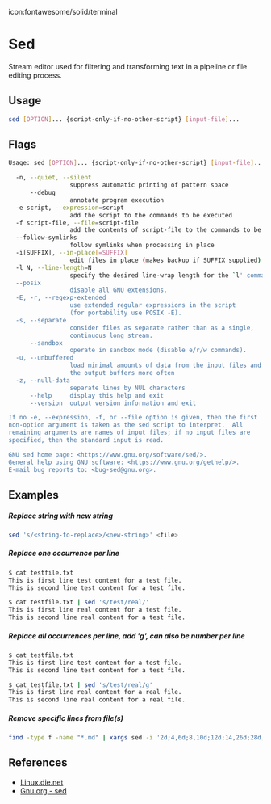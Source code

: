 icon:fontawesome/solid/terminal

# Sed

Stream editor used for filtering and transforming text in a pipeline or file editing process.

## Usage

```bash
sed [OPTION]... {script-only-if-no-other-script} [input-file]...
```

## Flags

```bash
Usage: sed [OPTION]... {script-only-if-no-other-script} [input-file]...

  -n, --quiet, --silent
                 suppress automatic printing of pattern space
      --debug
                 annotate program execution
  -e script, --expression=script
                 add the script to the commands to be executed
  -f script-file, --file=script-file
                 add the contents of script-file to the commands to be executed
  --follow-symlinks
                 follow symlinks when processing in place
  -i[SUFFIX], --in-place[=SUFFIX]
                 edit files in place (makes backup if SUFFIX supplied)
  -l N, --line-length=N
                 specify the desired line-wrap length for the `l' command
  --posix
                 disable all GNU extensions.
  -E, -r, --regexp-extended
                 use extended regular expressions in the script
                 (for portability use POSIX -E).
  -s, --separate
                 consider files as separate rather than as a single,
                 continuous long stream.
      --sandbox
                 operate in sandbox mode (disable e/r/w commands).
  -u, --unbuffered
                 load minimal amounts of data from the input files and flush
                 the output buffers more often
  -z, --null-data
                 separate lines by NUL characters
      --help     display this help and exit
      --version  output version information and exit

If no -e, --expression, -f, or --file option is given, then the first
non-option argument is taken as the sed script to interpret.  All
remaining arguments are names of input files; if no input files are
specified, then the standard input is read.

GNU sed home page: <https://www.gnu.org/software/sed/>.
General help using GNU software: <https://www.gnu.org/gethelp/>.
E-mail bug reports to: <bug-sed@gnu.org>.
```

## Examples

##### Replace string with new string

```bash
sed 's/<string-to-replace>/<new-string>' <file>
```

##### Replace one occurrence per line

```bash
$ cat testfile.txt
This is first line test content for a test file.
This is second line test content for a test file.

$ cat testfile.txt | sed 's/test/real/'
This is first line real content for a test file.
This is second line real content for a test file.
```

##### Replace all occurrences per line, add 'g', can also be number per line

```bash
$ cat testfile.txt
This is first line test content for a test file.
This is second line test content for a test file.

$ cat testfile.txt | sed 's/test/real/g'
This is first line real content for a real file.
This is second line real content for a real file.
```

##### Remove specific lines from file(s)

```bash
find -type f -name "*.md" | xargs sed -i '2d;4,6d;8,10d;12d;14,26d;28d;30,31d;33,34d'
```

## References

- [Linux.die.net](https://linux.die.net/man/1/sed)
- [Gnu.org - sed](https://www.gnu.org/software/sed/manual/sed.html)
